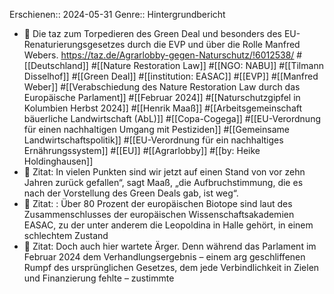 Erschienen:: 2024-05-31
Genre:: Hintergrundbericht

- 📝 Die taz zum Torpedieren des Green Deal und besonders des EU-Renaturierungsgesetzes durch die EVP und über die Rolle Manfred Webers. https://taz.de/Agrarlobby-gegen-Naturschutz/!6012538/ #[[Deutschland]] #[[Nature Restoration Law]] #[[NGO: NABU]] #[[Tilmann Disselhof]] #[[Green Deal]] #[[institution: EASAC]] #[[EVP]] #[[Manfred Weber]] #[[Verabschiedung des Nature Restoration Law durch das Europäische Parlament]] #[[Februar 2024]] #[[Naturschutzgipfel in Kolumbien Herbst 2024]] #[[Henrik Maaß]] #[[Arbeitsgemeinschaft bäuerliche Landwirtschaft (AbL)]] #[[Copa-Cogega]] #[[EU-Verordnung für einen nachhaltigen Umgang mit Pestiziden]] #[[Gemeinsame Landwirtschaftspolitik]] #[[EU-Verordnung für ein nachhaltiges Ernährungssystem]] #[[EU]] #[[Agrarlobby]] #[[by: Heike Holdinghausen]]
- 📌 Zitat: In vielen Punkten sind wir jetzt auf einen Stand von vor zehn Jahren zurück gefallen“, sagt Maaß, „die Aufbruchstimmung, die es nach der Vorstellung des Green Deals gab, ist weg“.
- 📌 Zitat: : Über 80 Prozent der europäischen Biotope sind laut des Zusammenschlusses der europäischen Wissenschaftsakademien EASAC, zu der unter anderem die Leopoldina in Halle gehört, in einem schlechtem Zustand
- 📌 Zitat: Doch auch hier wartete Ärger. Denn während das Parlament im Februar 2024 dem Verhandlungsergebnis – einem arg geschliffenen Rumpf des ursprünglichen Gesetzes, dem jede Verbindlichkeit in Zielen und Finanzierung fehlte – zustimmte
